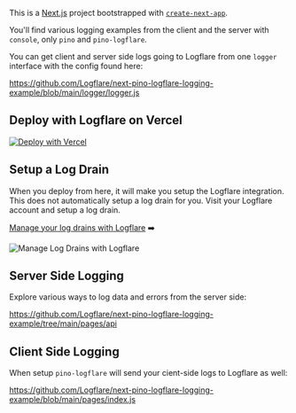 This is a [Next.js](https://nextjs.org/) project bootstrapped with [`create-next-app`](https://github.com/vercel/next.js/tree/canary/packages/create-next-app).

You'll find various logging examples from the client and the server with `console`, only `pino` and `pino-logflare`.

You can get client and server side logs going to Logflare from one `logger` interface with the config found here:

https://github.com/Logflare/next-pino-logflare-logging-example/blob/main/logger/logger.js

## Deploy with Logflare on Vercel

[![Deploy with Vercel](https://vercel.com/button)](https://vercel.com/new/git/external?repository-url=https%3A%2F%2Fgithub.com%2Fvercel%2Fnext.js%2Ftree%2Fcanary%2Fexamples%2Fhello-world&integration-ids=oac_yEwf1AmqJMbRs2rkmnePdNK3)

## Setup a Log Drain

When you deploy from here, it will make you setup the Logflare integration. This does not automatically setup a log drain for you. Visit your Logflare account and setup a log drain.

[Manage your log drains with Logflare](https://logflare.app/integrations/vercel/edit) ➡️

![Manage Log Drains with Logflare](https://logflare.app/images/marketing/guides/vercel-setup/create-vercel-log-drain.png)

## Server Side Logging

Explore various ways to log data and errors from the server side:

https://github.com/Logflare/next-pino-logflare-logging-example/tree/main/pages/api

## Client Side Logging

When setup `pino-logflare` will send your cient-side logs to Logflare as well:

https://github.com/Logflare/next-pino-logflare-logging-example/blob/main/pages/index.js